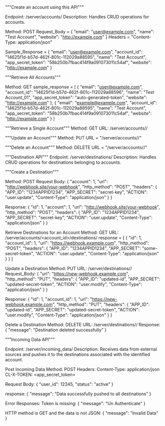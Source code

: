 """Create an account using this API"""

Endpoint: /server/accounts/
Description: Handles CRUD operations for accounts.

Method: POST
Request_Body = {
    "email": "user@example.com",
    "name": "Test Account",
    "website": "http://example.com"
}
Headers = "Content-Type: application/json"

Sample_Response = {
    "email": "user@example.com",
    "account_id": "14625f1d-b57d-462f-801c-112029a88595",
    "name": "Test Account",
    "app_secret_token": "58b250b7fbac414f9a091073011c54af",
    "website": "http://example.com"
}


"""Retrieve All Accounts"""

Method: GET
sample_response = [
    {
        "email": "user@example.com",
        "account_id": "14625f1d-b57d-462f-801c-112029a88596",
        "name": "Test Account_01",
        "app_secret_token": "auto-generated-token",
        "website": "http://example.com"
    },
{
        "email": "example@example.com",
        "account_id": "14625f1d-b57d-462f-801c-112029a88595",
        "name": "Test Account",
        "app_secret_token": "58b250b7fbac414f9a091073011c54af",
        "website": "http://example.com"
    }
]


"""Retrieve a Single Account"""
Method: GET
URL: /server/accounts/<id>/

"""Update an Account"""
Method: PUT
URL = "/server/accounts/<id>/"

"""Delete an Account"""
Method: DELETE
URL = "/server/accounts/<id>/"


"""Destination API"""
Endpoint: /server/destinations/
Description: Handles CRUD operations for destinations belonging to accounts.

"""Create a Destination"""

Method: POST
Request Body:
{
    "account": 1,
    "url": "http://webhook.site/your-webhook",
    "http_method": "POST",
    "headers": {
        "APP_ID": "1234APPID1234",
        "APP_SECRET": "secret-key",
        "ACTION": "user.update",
        "Content-Type": "application/json"
    }
}

Response:
{
    "id": 1,
    "account": 1,
    "url": "http://webhook.site/your-webhook",
    "http_method": "POST",
    "headers": {
        "APP_ID": "1234APPID1234",
        "APP_SECRET": "secret-key",
        "ACTION": "user.update",
        "Content-Type": "application/json"
    }
}

Retrieve Destinations for an Account
Method: GET
URL: /server/accounts/<account_id>/destinations/
response = [
  {
    "id": 1,
    "account_id": 1,
    "url": "https://webhook.example.com",
    "http_method": "POST",
    "headers": {
      "APP_ID": "1234APPID1234",
      "APP_SECRET": "some-secret-token",
      "ACTION": "user.update",
      "Content-Type": "application/json"
    }
  }
]

Update a Destination
Method: PUT
URL: /server/destinations/<id>/
Request_Body:
{
  "url": "https://new-webhook.example.com",
  "http_method": "PUT",
  "headers": {
    "APP_ID": "updated-id",
    "APP_SECRET": "updated-secret-token",
    "ACTION": "user.modify",
    "Content-Type": "application/json"
  }
}

Response: 
{
  "id": 1,
  "account_id": 1,
  "url": "https://new-webhook.example.com",
  "http_method": "PUT",
  "headers": {
    "APP_ID": "updated-id",
    "APP_SECRET": "updated-secret-token",
    "ACTION": "user.modify",
    "Content-Type": "application/json"
  }
}

Delete a Destination
Method: DELETE
URL: /server/destinations/<id>/
Response:
{
  "message": "Destination deleted successfully"
}


"""Incoming Data API"""

Endpoint: /server/incoming_data/
Description: Receives data from external sources and pushes it to the destinations associated with the identified account.

Post Incoming Data
Method: POST
Headers: Content-Type: application/json
         CL-X-TOKEN: <app_secret_token>

Request Body:
{
  "user_id": 12345,
  "status": "active"
}

response: {
  "message": "Data successfully pushed to all destinations"
}

Error Responses:
Token is missing: 
{
  "message": "Un Authenticate"
}

HTTP method is GET and the data is not JSON:
{
  "message": "Invalid Data"
}









